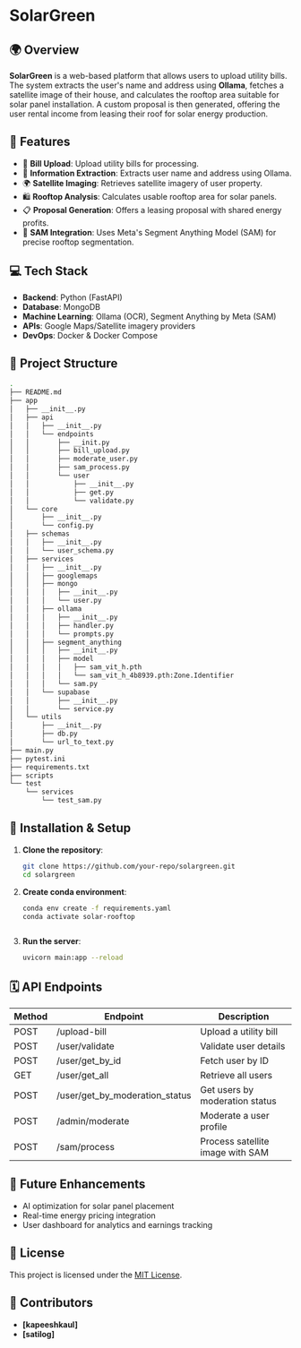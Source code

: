# SolarGreen

## 🌍 Overview
**SolarGreen** is a web-based platform that allows users to upload utility bills. The system extracts the user's name and address using **Ollama**, fetches a satellite image of their house, and calculates the rooftop area suitable for solar panel installation. A custom proposal is then generated, offering the user rental income from leasing their roof for solar energy production.

## 🚀 Features
- 📂 **Bill Upload**: Upload utility bills for processing.
- 🔎 **Information Extraction**: Extracts user name and address using Ollama.
- 🌍 **Satellite Imaging**: Retrieves satellite imagery of user property.
- 🛍️ **Rooftop Analysis**: Calculates usable rooftop area for solar panels.
- 📋 **Proposal Generation**: Offers a leasing proposal with shared energy profits.
- 🔗 **SAM Integration**: Uses Meta's Segment Anything Model (SAM) for precise rooftop segmentation.

## 💻 Tech Stack
- **Backend**: Python (FastAPI)
- **Database**: MongoDB
- **Machine Learning**: Ollama (OCR), Segment Anything by Meta (SAM)
- **APIs**: Google Maps/Satellite imagery providers
- **DevOps**: Docker & Docker Compose

## 📂 Project Structure
```bash
.
├── README.md
├── app
│   ├── __init__.py
│   ├── api
│   │   ├── __init__.py
│   │   └── endpoints
│   │       ├── __init.py
│   │       ├── bill_upload.py
│   │       ├── moderate_user.py
│   │       ├── sam_process.py
│   │       └── user
│   │           ├── __init__.py
│   │           ├── get.py
│   │           └── validate.py
│   └── core
│       ├── __init__.py
│       └── config.py
│   ├── schemas
│   │   ├── __init__.py
│   │   └── user_schema.py
│   ├── services
│   │   ├── __init__.py
│   │   ├── googlemaps
│   │   ├── mongo
│   │   │   ├── __init__.py
│   │   │   └── user.py
│   │   ├── ollama
│   │   │   ├── __init__.py
│   │   │   ├── handler.py
│   │   │   └── prompts.py
│   │   ├── segment_anything
│   │   │   ├── __init__.py
│   │   │   ├── model
│   │   │   │   ├── sam_vit_h.pth
│   │   │   │   └── sam_vit_h_4b8939.pth:Zone.Identifier
│   │   │   └── sam.py
│   │   └── supabase
│   │       ├── __init__.py
│   │       └── service.py
│   └── utils
│       ├── __init__.py
│       ├── db.py
│       └── url_to_text.py
├── main.py
├── pytest.ini
├── requirements.txt
├── scripts
└── test
    └── services
        └── test_sam.py
```

## 🚧 Installation & Setup
1. **Clone the repository**:
   ```bash
   git clone https://github.com/your-repo/solargreen.git
   cd solargreen
   ```
2. **Create conda environment**:
    ```bash
    conda env create -f requirements.yaml
    conda activate solar-rooftop
    ```
   ```

3. **Run the server**:
   ```bash
   uvicorn main:app --reload
   ```

## 🗓️ API Endpoints
| Method | Endpoint                  | Description                        |
|--------|---------------------------|------------------------------------|
| POST   | /upload-bill              | Upload a utility bill              |
| POST   | /user/validate            | Validate user details              |
| POST   | /user/get_by_id           | Fetch user by ID                   |
| GET    | /user/get_all             | Retrieve all users                 |
| POST   | /user/get_by_moderation_status | Get users by moderation status  |
| POST   | /admin/moderate           | Moderate a user profile            |
| POST   | /sam/process              | Process satellite image with SAM   |

## 🚀 Future Enhancements
- AI optimization for solar panel placement
- Real-time energy pricing integration
- User dashboard for analytics and earnings tracking

## 📄 License
This project is licensed under the [MIT License](LICENSE).

## 👤 Contributors
- **[kapeeshkaul]**
- **[satilog]**

